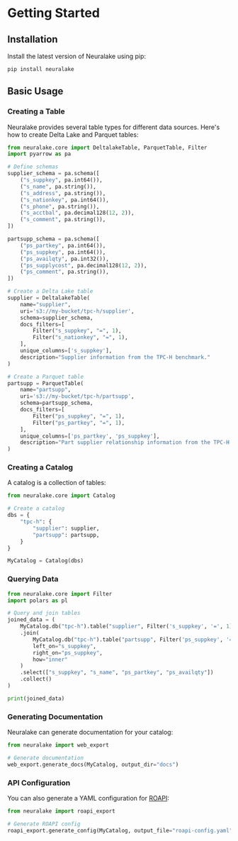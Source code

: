 # Getting Started

## Installation

Install the latest version of Neuralake using pip:

```bash
pip install neuralake
```

## Basic Usage

### Creating a Table

Neuralake provides several table types for different data sources. Here's how to create Delta Lake and Parquet tables:

```python
from neuralake.core import DeltalakeTable, ParquetTable, Filter
import pyarrow as pa

# Define schemas
supplier_schema = pa.schema([
    ("s_suppkey", pa.int64()),
    ("s_name", pa.string()),
    ("s_address", pa.string()),
    ("s_nationkey", pa.int64()),
    ("s_phone", pa.string()),
    ("s_acctbal", pa.decimal128(12, 2)),
    ("s_comment", pa.string()),
])

partsupp_schema = pa.schema([
    ("ps_partkey", pa.int64()),
    ("ps_suppkey", pa.int64()),
    ("ps_availqty", pa.int32()),
    ("ps_supplycost", pa.decimal128(12, 2)),
    ("ps_comment", pa.string()),
])

# Create a Delta Lake table
supplier = DeltalakeTable(
    name="supplier",
    uri='s3://my-bucket/tpc-h/supplier',
    schema=supplier_schema,
    docs_filters=[
        Filter("s_suppkey", "=", 1),
        Filter("s_nationkey", "=", 1),
    ],
    unique_columns=['s_suppkey'],
    description="Supplier information from the TPC-H benchmark."
)

# Create a Parquet table
partsupp = ParquetTable(
    name="partsupp",
    uri='s3://my-bucket/tpc-h/partsupp',
    schema=partsupp_schema,
    docs_filters=[
        Filter("ps_suppkey", "=", 1),
        Filter("ps_partkey", "=", 1),
    ],
    unique_columns=['ps_partkey', 'ps_suppkey'],
    description="Part supplier relationship information from the TPC-H benchmark."
)
```

### Creating a Catalog

A catalog is a collection of tables:

```python
from neuralake.core import Catalog

# Create a catalog
dbs = {
    "tpc-h": {
        "supplier": supplier,
        "partsupp": partsupp,
    }
}

MyCatalog = Catalog(dbs)
```

### Querying Data

```python
from neuralake.core import Filter
import polars as pl

# Query and join tables
joined_data = (
    MyCatalog.db("tpc-h").table("supplier", Filter('s_suppkey', '=', 1))
    .join(
        MyCatalog.db("tpc-h").table("partsupp", Filter('ps_suppkey', '=', 1)),
        left_on="s_suppkey",
        right_on="ps_suppkey",
        how="inner"
    )
    .select(["s_suppkey", "s_name", "ps_partkey", "ps_availqty"])
    .collect()
)

print(joined_data)
```

### Generating Documentation

Neuralake can generate documentation for your catalog:

```python
from neuralake import web_export

# Generate documentation
web_export.generate_docs(MyCatalog, output_dir="docs")
```

### API Configuration

You can also generate a YAML configuration for [ROAPI](https://github.com/roapi/roapi):

```python
from neuralake import roapi_export

# Generate ROAPI config
roapi_export.generate_config(MyCatalog, output_file="roapi-config.yaml")
```